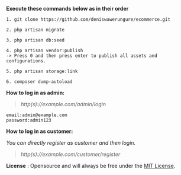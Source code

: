 **Execute these commands below as in their order**

~~~
1. git clone https://github.com/deniswawerungure/ecommerce.git
~~~

~~~
2. php artisan migrate
~~~

~~~
3. php artisan db:seed
~~~

~~~
4. php artisan vendor:publish
-> Press 0 and then press enter to publish all assets and configurations.
~~~

~~~
5. php artisan storage:link
~~~

~~~
6. composer dump-autoload
~~~



**How to log in as admin:**

> *http(s)://example.com/admin/login*

~~~
email:admin@example.com
password:admin123
~~~

**How to log in as customer:**

*You can directly register as customer and then login.*

> *http(s)://example.com/customer/register*


**License** <a name="#license"></a>:
Opensource and will always be free under the [MIT License](https://github.com/deniswawerungure/ecommerce/blob/master/LICENSE).

